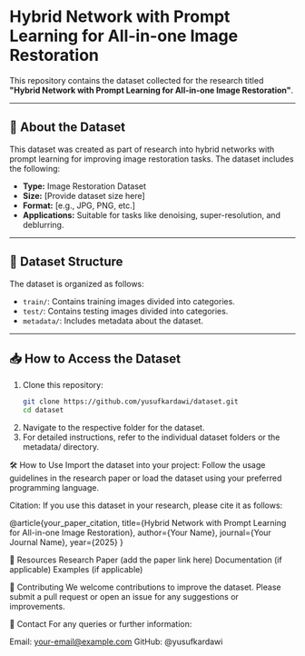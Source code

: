 # Hybrid Network with Prompt Learning for All-in-one Image Restoration

This repository contains the dataset collected for the research titled **"Hybrid Network with Prompt Learning for All-in-one Image Restoration"**.

---

## 📖 About the Dataset

This dataset was created as part of research into hybrid networks with prompt learning for improving image restoration tasks. The dataset includes the following:

- **Type:** Image Restoration Dataset
- **Size:** [Provide dataset size here]
- **Format:** [e.g., JPG, PNG, etc.]
- **Applications:** Suitable for tasks like denoising, super-resolution, and deblurring.

---

## 📂 Dataset Structure

The dataset is organized as follows:


- `train/`: Contains training images divided into categories.
- `test/`: Contains testing images divided into categories.
- `metadata/`: Includes metadata about the dataset.

---

## 📥 How to Access the Dataset

1. Clone this repository:
   ```bash
   git clone https://github.com/yusufkardawi/dataset.git
   cd dataset
2. Navigate to the respective folder for the dataset.
3. For detailed instructions, refer to the individual dataset folders or the metadata/ directory.

🛠️ How to Use
Import the dataset into your project: Follow the usage guidelines in the research paper or load the dataset using your preferred programming language.

Citation: If you use this dataset in your research, please cite it as follows:

@article{your_paper_citation,
  title={Hybrid Network with Prompt Learning for All-in-one Image Restoration},
  author={Your Name},
  journal={Your Journal Name},
  year={2025}
}

🚀 Resources
Research Paper (add the paper link here)
Documentation (if applicable)
Examples (if applicable)

🤝 Contributing
We welcome contributions to improve the dataset. Please submit a pull request or open an issue for any suggestions or improvements.

📧 Contact
For any queries or further information:

Email: your-email@example.com
GitHub: @yusufkardawi

